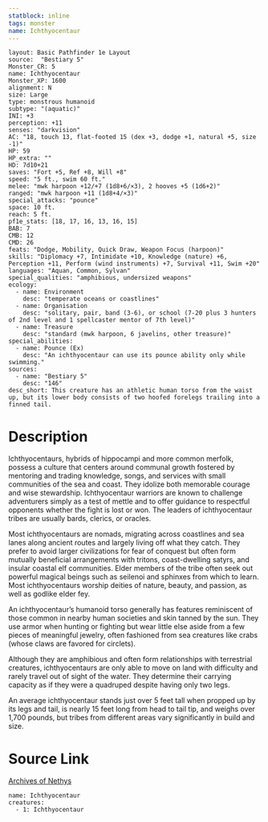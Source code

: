 ```yaml
---
statblock: inline
tags: monster
name: Ichthyocentaur
---
```

```statblock
layout: Basic Pathfinder 1e Layout
source:  "Bestiary 5"
Monster_CR: 5
name: Ichthyocentaur
Monster_XP: 1600
alignment: N
size: Large
type: monstrous humanoid
subtype: "(aquatic)"
INI: +3
perception: +11
senses: "darkvision"
AC: "18, touch 13, flat-footed 15 (dex +3, dodge +1, natural +5, size -1)"
HP: 59
HP_extra: ""
HD: 7d10+21
saves: "Fort +5, Ref +8, Will +8"
speed: "5 ft., swim 60 ft."
melee: "mwk harpoon +12/+7 (1d8+6/×3), 2 hooves +5 (1d6+2)"
ranged: "mwk harpoon +11 (1d8+4/×3)"
special_attacks: "pounce"
space: 10 ft.
reach: 5 ft.
pf1e_stats: [18, 17, 16, 13, 16, 15]
BAB: 7
CMB: 12
CMD: 26
feats: "Dodge, Mobility, Quick Draw, Weapon Focus (harpoon)"
skills: "Diplomacy +7, Intimidate +10, Knowledge (nature) +6, Perception +11, Perform (wind instruments) +7, Survival +11, Swim +20"
languages: "Aquan, Common, Sylvan"
special_qualities: "amphibious, undersized weapons"
ecology:
  - name: Environment
    desc: "temperate oceans or coastlines"
  - name: Organisation
    desc: "solitary, pair, band (3-6), or school (7-20 plus 3 hunters of 2nd level and 1 spellcaster mentor of 7th level)"
  - name: Treasure
    desc: "standard (mwk harpoon, 6 javelins, other treasure)"
special_abilities:
  - name: Pounce (Ex)
    desc: "An ichthyocentaur can use its pounce ability only while swimming."
sources:
  - name: "Bestiary 5"
    desc: "146"
desc_short: This creature has an athletic human torso from the waist up, but its lower body consists of two hoofed forelegs trailing into a finned tail.
```
# Description
Ichthyocentaurs, hybrids of hippocampi and more common merfolk, possess a culture that centers around communal growth fostered by mentoring and trading knowledge, songs, and services with small communities of the sea and coast. They idolize both memorable courage and wise stewardship. Ichthyocentaur warriors are known to challenge adventurers simply as a test of mettle and to offer guidance to respectful opponents whether the fight is lost or won. The leaders of ichthyocentaur tribes are usually bards, clerics, or oracles.

 Most ichthyocentaurs are nomads, migrating across coastlines and sea lanes along ancient routes and largely living off what they catch. They prefer to avoid larger civilizations for fear of conquest but often form mutually beneficial arrangements with tritons, coast-dwelling satyrs, and insular coastal elf communities. Elder members of the tribe often seek out powerful magical beings such as seilenoi and sphinxes from which to learn. Most ichthyocentaurs worship deities of nature, beauty, and passion, as well as godlike elder fey.

 An ichthyocentaur’s humanoid torso generally has features reminiscent of those common in nearby human societies and skin tanned by the sun. They use armor when hunting or fighting but wear little else aside from a few pieces of meaningful jewelry, often fashioned from sea creatures like crabs (whose claws are favored for circlets).

 Although they are amphibious and often form relationships with terrestrial creatures, ichthyocentaurs are only able to move on land with difficulty and rarely travel out of sight of the water. They determine their carrying capacity as if they were a quadruped despite having only two legs.

 An average ichthyocentaur stands just over 5 feet tall when propped up by its legs and tail, is nearly 15 feet long from head to tail tip, and weighs over 1,700 pounds, but tribes from different areas vary significantly in build and size.
# Source Link
[Archives of Nethys](https://aonprd.com/MonsterDisplay.aspx?ItemName=Ichthyocentaur)
```encounter-table
name: Ichthyocentaur
creatures:
  - 1: Ichthyocentaur
```
